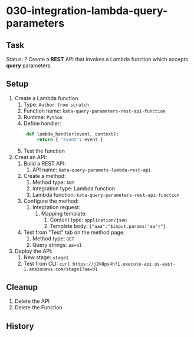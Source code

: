 # 030-integration-lambda-query-parameters

## Task
Status: ?
Create a **REST** API that invokes a Lambda function which accepts **query** parameters.

## Setup
1. Create a Lambda function
    1. Type: `Author from scratch`
    2. Function name: `kata-query-parameters-rest-api-function`
    3. Runtime: `Python`
    4. Define handler:
       ```python
        def lambda_handler(event, context):
            return { 'Event': event }
       ```
    5. Test the function
2. Creat an API:
    1. Build a REST API:
        1. API name: `kata-query-paramets-lambda-rest-api`
    2. Create a method:
        1. Method type: `ANY`
        2. Integration type: Lambda function
        3. Lambda function: `kata-query-parameters-rest-api-function`
    3. Configure the method:
        1. Integration request: 
            1. Mapping template:
                1. Content type: `application/json`
                2. Template body: `{"aaa":"$input.params('aa')"}`
    4. Test from "Test" tab on the method page:
        1. Method type: `GET`
        2. Query strings: `aa=a1`
6. Deploy the API:
    1. New stage: `stage1`
    2. Test from CLI: `curl https://j2k8ps4hf1.execute-api.us-east-1.amazonaws.com/stage1?aa=b1`
    
## Cleanup
1. Delete the API
2. Delete the Function

## History

